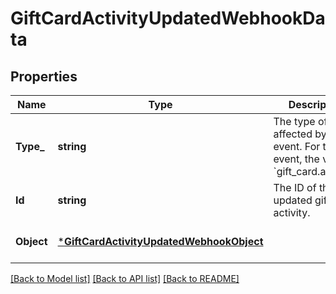 # GiftCardActivityUpdatedWebhookData

## Properties

 Name       | Type                                                                                 | Description                                                                                            | Notes                        
------------|--------------------------------------------------------------------------------------|--------------------------------------------------------------------------------------------------------|------------------------------
 **Type_**  | **string**                                                                           | The type of object affected by the event. For this event, the value is &#x60;gift_card.activity&#x60;. | [optional] [default to null] 
 **Id**     | **string**                                                                           | The ID of the updated gift card activity.                                                              | [optional] [default to null] 
 **Object** | [***GiftCardActivityUpdatedWebhookObject**](GiftCardActivityUpdatedWebhookObject.md) |                                                                                                        | [optional] [default to null] 

[[Back to Model list]](../README.md#documentation-for-models) [[Back to API list]](../README.md#documentation-for-api-endpoints) [[Back to README]](../README.md)

